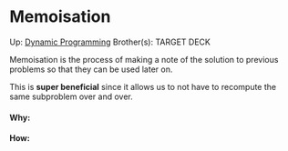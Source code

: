 # Memoisation

Up: [Dynamic Programming](dynamic_programming)
Brother(s):
TARGET DECK

Memoisation is the process of making a note of the solution to previous problems so that they can be used later on.

This is **super beneficial** since it allows us to not have to recompute the same subproblem over and over.



































#### Why:
#### How:









